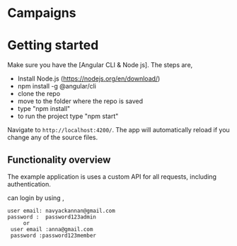 # Campaigns
# Getting started

Make sure you have the [Angular CLI & Node js]. The steps are,
 * Install Node.js (https://nodejs.org/en/download/)
 * npm install -g @angular/cli
 * clone the repo
 * move to the folder where the repo is saved
 * type "npm install"
 * to run the project type "npm start"
 
 Navigate to `http://localhost:4200/`. The app will automatically reload if you change any of the source files.

## Functionality overview

The example application is  uses a custom API for all requests, including authentication. 

can login by using ,

    user email: navyackannan@gmail.com
    password :  password123admin  
         or 
     user email :anna@gmail.com
     password :password123member



